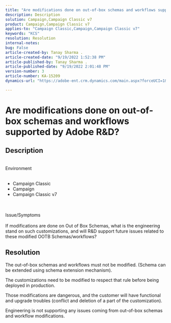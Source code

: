 ```yaml
---
title: "Are modifications done on out-of-box schemas and workflows supported by Adobe R&D?"
description: Description
solution: Campaign,Campaign Classic v7
product: Campaign,Campaign Classic v7
applies-to: "Campaign Classic,Campaign,Campaign Classic v7"
keywords: "KCS"
resolution: Resolution
internal-notes: 
bug: False
article-created-by: Tanay Sharma .
article-created-date: "9/19/2022 1:52:38 PM"
article-published-by: Tanay Sharma .
article-published-date: "9/19/2022 2:01:48 PM"
version-number: 3
article-number: KA-15209
dynamics-url: "https://adobe-ent.crm.dynamics.com/main.aspx?forceUCI=1&pagetype=entityrecord&etn=knowledgearticle&id=441e0452-2238-ed11-9db1-002248086735"

---
```

# Are modifications done on out-of-box schemas and workflows supported by Adobe R&D?

## Description

<br>Environment<br><br>
- Campaign Classic
- Campaign
- Campaign Classic v7



<br><br>Issue/Symptoms<br><br>
If modifications are done on Out of Box Schemas, what is the engineering stand on such customizations, and will R&D support future issues related to these modified OOTB Schemas/workflows?


## Resolution


The out-of-box schemas and workflows must not be modified. (Schema can be extended using schema extension mechanism).

The customizations need to be modified to respect that rule before being deployed in production.

Those modifications are dangerous, and the customer will have functional and upgrade troubles (conflict and deletion of a part of the customization).

Engineering is not supporting any issues coming from out-of-box schemas and workflow modifications.
